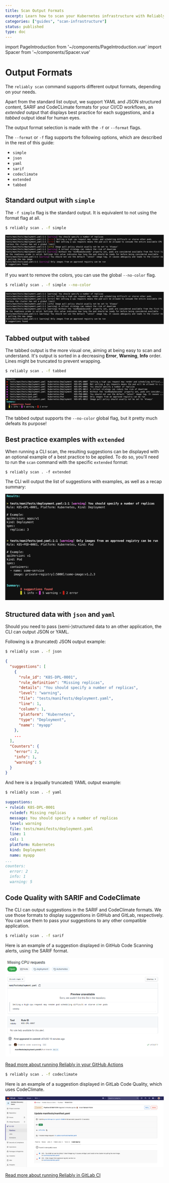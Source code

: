 ```yaml
---
title: Scan Output Formats
excerpt: Learn how to scan your Kubernetes infrastructure with Reliably, to surface and fix potential reliability issues.
categories: ["guides", "scan-infrastructure"]
status: published
type: doc
---
```

import PageIntroduction from '~/components/PageIntroduction.vue'
import Spacer from '~/components/Spacer.vue'

# Output Formats

<PageIntroduction>

The <code>reliably scan</code> command supports different output formats,
depending on your needs.

</PageIntroduction>

Apart from the standard list output, we support YAML and JSON structured
content, SARIF and CodeCLimate formats for your CI/CD workflows, an _extended_
output that displays best practice for each suggestions, and a _tabbed_ output
ideal for human eyes.

The output format selection is made with the `-f` or `--format` flags.

The `--format` or `-f` flag supports the following options, which are described in the
rest of this guide:

* `simple`
* `json`
* `yaml`
* `sarif`
* `codeclimate`
* `extended`
* `tabbed`

## Standard output with `simple`

The `-f simple` flag is the standard output. It is equivalent to not using the
format flag at all.

```bash
$ reliably scan . -f simple
```

![Screenshot of the standard output of the reliably scan command](./images/cli-scan-simple.png)

If you want to remove the colors, you can use the global `--no-color` flag.

```bash
$ reliably scan . -f simple --no-color
```

![Screenshot of colorless output of the reliably scan command](./images/cli-scan-simple-no-color.png)

## Tabbed output with `tabbed`

The tabbed output is the more visual one, aiming at being easy to scan and
understand. It's output is sorted in a decreasing **Error**, **Warning**,
**Info** order. Lines might be truncated to prevent wrapping.

```bash
$ reliably scan . -f tabbed
```

![Screenshot of the tabbed output of a reliably scan command](./images/cli-scan-tabbed.png)

The tabbed output supports the `--no-color` global flag, but it pretty much
defeats its purpose!

## Best practice examples with `extended`

When running a CLI scan, the resulting suggestions can be displayed
with an optional example of a best practice to be applied. To do so, you'll
need to run the `scan` command with the specific `extended` format:

```console
$ reliably scan . -f extended
```

The CLI will output the list of suggestions with examples, as well as a
recap summary:

![Screenshot of the extended output of a reliably scan command](./images/cli-scan-extended.png)

## Structured data with `json` and `yaml`

Should you need to pass (semi-)structured data to an other application, the CLI
can output JSON or YAML.

Following is a (truncated) JSON output example:

```bash
$ reliably scan . -f json
```

```json
{
  "suggestions": [
    {
      "rule_id": "K8S-DPL-0001",
      "rule_definition": "Missing replicas",
      "details": "You should specify a number of replicas",
      "level": "warning",
      "file": "tests/manifests/deployment.yaml",
      "line": 1,
      "column": 1,
      "platform": "Kubernetes",
      "type": "Deployment",
      "name": "myapp"
    },
    ...
  ],
  "Counters": {
    "error": 2,
    "info": 1,
    "warning": 5
  }
}
```
<Spacer />

And here is a (equally truncated) YAML output example:

```bash
$ reliably scan . -f yaml
```

```yaml
suggestions:
- ruleid: K8S-DPL-0001
  ruledef: Missing replicas
  message: You should specify a number of replicas
  level: warning
  file: tests/manifests/deployment.yaml
  line: 1
  col: 1
  platform: Kubernetes
  kind: Deployment
  name: myapp
...
counters:
  error: 2
  info: 1
  warning: 5
```

## Code Quality with SARIF and CodeClimate

The CLI can output suggestions in the SARIF and CodeClimate formats. We use
those formats to display suggestions in GitHub and GitLab, respectively. You can
use them to pass your suggestions to any other compatible application.

```bash
$ reliably scan . -f sarif
```

Here is an example of a suggestion displayed in GitHub Code Scanning alerts,
using the SARIF format.

![Screenshot of a suggestion in GitHub](./images/github-sarif.png)

[Read more about running Reliably in your GitHub Actions](/guides/ci-pipeline/github-action/)

<Spacer />

```bash
$ reliably scan . -f codeclimate
```

Here is an example of a suggestion displayed in GitLab Code Quality, which uses 
CodeClimate.

![Screenshot of a suggestions list in GitLab](./images/gitlab-codeclimate.png)

[Read more about running Reliably in GitLab CI](/guides/ci-pipeline/gitlab-pipeline/)